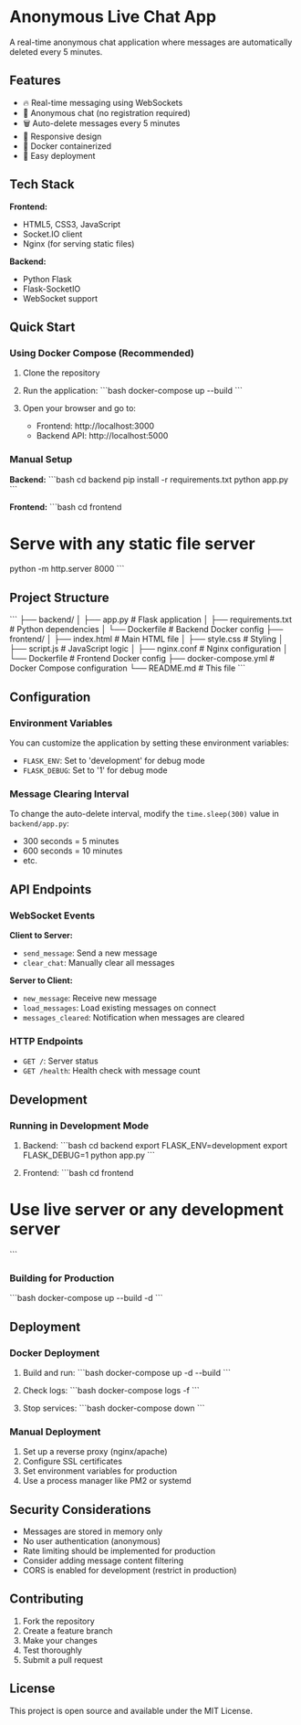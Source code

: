 # Anonymous Live Chat App

A real-time anonymous chat application where messages are automatically deleted every 5 minutes.

## Features

- 🔥 Real-time messaging using WebSockets
- 👤 Anonymous chat (no registration required)
- 🗑️ Auto-delete messages every 5 minutes
- 📱 Responsive design
- 🐳 Docker containerized
- 🚀 Easy deployment

## Tech Stack

**Frontend:**
- HTML5, CSS3, JavaScript
- Socket.IO client
- Nginx (for serving static files)

**Backend:**
- Python Flask
- Flask-SocketIO
- WebSocket support

## Quick Start

### Using Docker Compose (Recommended)

1. Clone the repository
2. Run the application:
\`\`\`bash
docker-compose up --build
\`\`\`

3. Open your browser and go to:
   - Frontend: http://localhost:3000
   - Backend API: http://localhost:5000

### Manual Setup

**Backend:**
\`\`\`bash
cd backend
pip install -r requirements.txt
python app.py
\`\`\`

**Frontend:**
\`\`\`bash
cd frontend
# Serve with any static file server
python -m http.server 8000
\`\`\`

## Project Structure

\`\`\`
├── backend/
│   ├── app.py              # Flask application
│   ├── requirements.txt    # Python dependencies
│   └── Dockerfile         # Backend Docker config
├── frontend/
│   ├── index.html         # Main HTML file
│   ├── style.css          # Styling
│   ├── script.js          # JavaScript logic
│   ├── nginx.conf         # Nginx configuration
│   └── Dockerfile         # Frontend Docker config
├── docker-compose.yml     # Docker Compose configuration
└── README.md             # This file
\`\`\`

## Configuration

### Environment Variables

You can customize the application by setting these environment variables:

- `FLASK_ENV`: Set to 'development' for debug mode
- `FLASK_DEBUG`: Set to '1' for debug mode

### Message Clearing Interval

To change the auto-delete interval, modify the `time.sleep(300)` value in `backend/app.py`:
- 300 seconds = 5 minutes
- 600 seconds = 10 minutes
- etc.

## API Endpoints

### WebSocket Events

**Client to Server:**
- `send_message`: Send a new message
- `clear_chat`: Manually clear all messages

**Server to Client:**
- `new_message`: Receive new message
- `load_messages`: Load existing messages on connect
- `messages_cleared`: Notification when messages are cleared

### HTTP Endpoints

- `GET /`: Server status
- `GET /health`: Health check with message count

## Development

### Running in Development Mode

1. Backend:
\`\`\`bash
cd backend
export FLASK_ENV=development
export FLASK_DEBUG=1
python app.py
\`\`\`

2. Frontend:
\`\`\`bash
cd frontend
# Use live server or any development server
\`\`\`

### Building for Production

\`\`\`bash
docker-compose up --build -d
\`\`\`

## Deployment

### Docker Deployment

1. Build and run:
\`\`\`bash
docker-compose up -d --build
\`\`\`

2. Check logs:
\`\`\`bash
docker-compose logs -f
\`\`\`

3. Stop services:
\`\`\`bash
docker-compose down
\`\`\`

### Manual Deployment

1. Set up a reverse proxy (nginx/apache)
2. Configure SSL certificates
3. Set environment variables for production
4. Use a process manager like PM2 or systemd

## Security Considerations

- Messages are stored in memory only
- No user authentication (anonymous)
- Rate limiting should be implemented for production
- Consider adding message content filtering
- CORS is enabled for development (restrict in production)

## Contributing

1. Fork the repository
2. Create a feature branch
3. Make your changes
4. Test thoroughly
5. Submit a pull request

## License

This project is open source and available under the MIT License.
